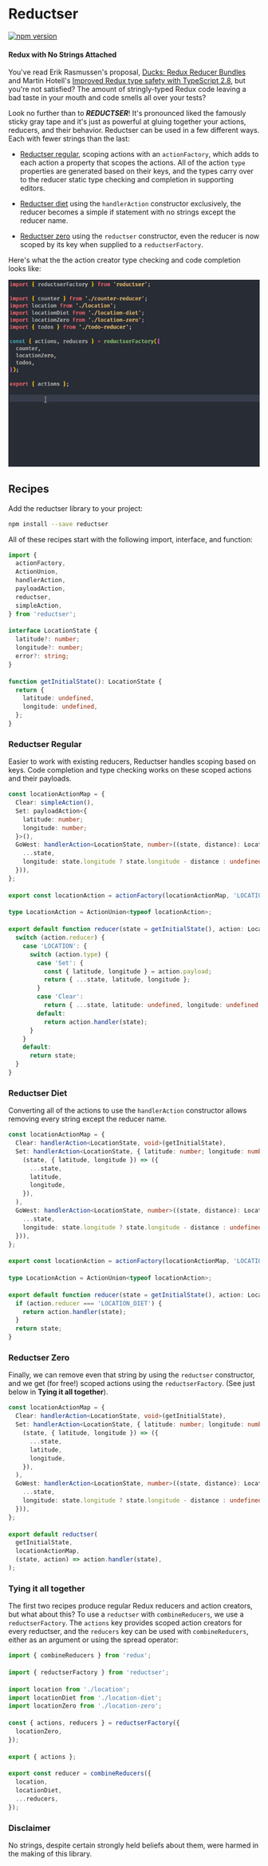 # Reductser

[![npm version](https://img.shields.io/npm/v/reductser.svg?style=flat-square)](https://www.npmjs.com/package/reductser)

#### Redux with No Strings Attached

You've read Erik Rasmussen's proposal, [Ducks: Redux Reducer Bundles](https://github.com/erikras/ducks-modular-redux) and Martin Hotell's [Improved Redux type safety with TypeScript 2.8](https://medium.com/@martin_hotell/improved-redux-type-safety-with-typescript-2-8-2c11a8062575), but you're not satisfied? The amount of stringly-typed Redux code leaving a bad taste in your mouth and code smells all over your tests?

Look no further than to ***REDUCTSER***! It's pronounced liked the famously sticky gray tape and it's just as powerful at gluing together your actions, reducers, and their behavior. Reductser can be used in a few different ways. Each with fewer strings than the last:

* [Reductser regular](#reductser-regular), scoping actions with an `actionFactory`, which adds to each action a property that scopes the actions. All of the action `type` properties are generated based on their keys, and the types carry over to the reducer static type checking and completion in supporting editors.

* [Reductser diet](#reductser-diet) using the `handlerAction` constructor exclusively, the reducer becomes a simple if statement with no strings except the reducer name.

* [Reductser zero](#reductser-zero) using the `reductser` constructor, even the reducer is now scoped by its key when supplied to a `reductserFactory`.

Here's what the the action creator type checking and code completion looks like:

![reductser-actions-completion](/docs/reductser-actions-completion.gif)

## Recipes

Add the reductser library to your project:

```sh
npm install --save reductser
```

All of these recipes start with the following import, interface, and function:

```ts
import {
  actionFactory,
  ActionUnion,
  handlerAction,
  payloadAction,
  reductser,
  simpleAction,
} from 'reductser';

interface LocationState {
  latitude?: number;
  longitude?: number;
  error?: string;
}

function getInitialState(): LocationState {
  return {
    latitude: undefined,
    longitude: undefined,
  };
}
```

### Reductser Regular

Easier to work with existing reducers, Reductser handles scoping based on keys. Code completion and type checking works on these scoped actions and their payloads.

```ts
const locationActionMap = {
  Clear: simpleAction(),
  Set: payloadAction<{
    latitude: number;
    longitude: number;
  }>(),
  GoWest: handlerAction<LocationState, number>((state, distance): LocationState => ({
    ...state,
    longitude: state.longitude ? state.longitude - distance : undefined,
  })),
};

export const locationAction = actionFactory(locationActionMap, 'LOCATION');

type LocationAction = ActionUnion<typeof locationAction>;

export default function reducer(state = getInitialState(), action: LocationAction): LocationState {
  switch (action.reducer) {
    case 'LOCATION': {
      switch (action.type) {
        case 'Set': {
          const { latitude, longitude } = action.payload;
          return { ...state, latitude, longitude };
        }
        case 'Clear':
          return { ...state, latitude: undefined, longitude: undefined };
        default:
          return action.handler(state);
      }
    }
    default:
      return state;
  }
}
```

### Reductser Diet

Converting all of the actions to use the `handlerAction` constructor allows removing every string except the reducer name.

```ts
const locationActionMap = {
  Clear: handlerAction<LocationState, void>(getInitialState),
  Set: handlerAction<LocationState, { latitude: number; longitude: number }>(
    (state, { latitude, longitude }) => ({
      ...state,
      latitude,
      longitude,
    }),
  ),
  GoWest: handlerAction<LocationState, number>((state, distance): LocationState => ({
    ...state,
    longitude: state.longitude ? state.longitude - distance : undefined,
  })),
};

export const locationAction = actionFactory(locationActionMap, 'LOCATION_DIET');

type LocationAction = ActionUnion<typeof locationAction>;

export default function reducer(state = getInitialState(), action: LocationAction): LocationState {
  if (action.reducer === 'LOCATION_DIET') {
    return action.handler(state);
  }
  return state;
}
```

### Reductser Zero

Finally, we can remove even that string by using the `reductser` constructor, and we get (for free!) scoped actions using the `reductserFactory`. (See just below in **Tying it all together**).

```ts
const locationActionMap = {
  Clear: handlerAction<LocationState, void>(getInitialState),
  Set: handlerAction<LocationState, { latitude: number; longitude: number }>(
    (state, { latitude, longitude }) => ({
      ...state,
      latitude,
      longitude,
    }),
  ),
  GoWest: handlerAction<LocationState, number>((state, distance): LocationState => ({
    ...state,
    longitude: state.longitude ? state.longitude - distance : undefined,
  })),
};

export default reductser(
  getInitialState,
  locationActionMap,
  (state, action) => action.handler(state),
);
```

### Tying it all together

The first two recipes produce regular Redux reducers and action creators, but what about this? To use a `reductser` with `combineReducers`, we use a `reductserFactory`. The `actions` key provides scoped action creators for every reductser, and the `reducers` key can be used with `combineReducers`, either as an argument or using the spread operator:

```ts
import { combineReducers } from 'redux';

import { reductserFactory } from 'reductser';

import location from './location';
import locationDiet from './location-diet';
import locationZero from './location-zero';

const { actions, reducers } = reductserFactory({
  locationZero,
});

export { actions };

export const reducer = combineReducers({
  location,
  locationDiet,
  ...reducers,
});
```

### Disclaimer

No strings, despite certain strongly held beliefs about them, were harmed in the making of this library.